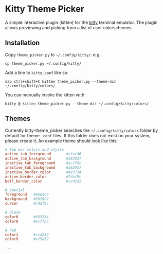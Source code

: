 # Kitty Theme Picker

A simple interactive plugin (kitten) for the [kitty][] terminal emulator.
The plugin allows previewing and picking from a list of user colorschemes.

## Installation

Copy `theme_picker.py` to `~/.config/kitty/`. e.g.

```
cp theme_picker.py ~/.config/kitty/
```

Add a line to `kitty.conf` like so:

```
map ctrl+shift+t kitten theme_picker.py --theme-dir ~/.config/kitty/colors/
```

You can manually invoke the kitten with:

```
kitty @ kitten theme_picker.py --theme-dir ~/.config/kitty/colors/
```

## Themes

Currently kitty-theme_picker searches the `~/.config/kitty/colors` folder by default for theme `.conf` files. If this folder does not exist on your system, please create it. An example theme should look like this:

``` conf
# Tab bar colors and styles
active_tab_foreground       #efac36
active_tab_background       #382927
inactive_tab_foreground     #ac7f5c
inactive_tab_background     #382927
inactive_border_color       #493734
active_border_color         #7daf9c
bell_border_color           #cc4232

# special
foreground   #e6e1c4
background   #382927
cursor       #7daf9c

# black
color0       #493734
color8       #ac7f5c

# red
color1       #cc4232
color9       #ef5d32

...
```

[kitty]: https://github.com/kovidgoyal/kitty

